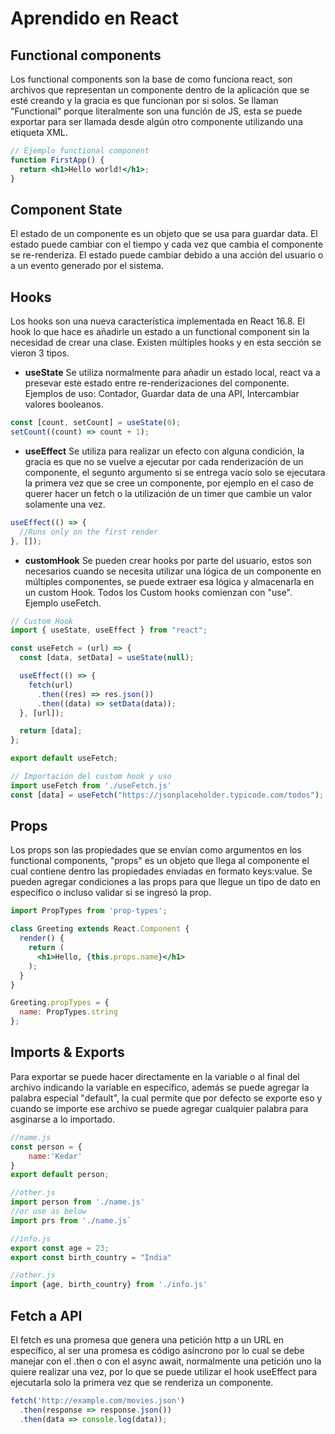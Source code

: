 # Aprendido en React

## Functional components
Los functional components son la base de como funciona react, son archivos que representan un componente dentro de la aplicación que se esté creando y la gracia es que funcionan por si solos. Se llaman "Functional" porque literalmente son una función de JS, esta se puede exportar para ser llamada desde algún otro componente utilizando una etiqueta XML.
```jsx
// Ejemplo functional component
function FirstApp() {
  return <h1>Hello world!</h1>;
}
```
## Component State
El estado de un componente es un objeto que se usa para guardar data. El estado puede cambiar con el tiempo y cada vez que cambia el componente se re-renderiza. El estado puede cambiar debido a una acción del usuario o a un evento generado por el sistema.
## Hooks
Los hooks son una nueva característica implementada en React 16.8. El hook lo que hace es añadirle un estado a un functional component sin la necesidad de crear una clase. Existen múltiples hooks y en esta sección se vieron 3 tipos.
- **useState** 
Se utiliza normalmente para añadir un estado local, react va a presevar este estado entre re-renderizaciones del componente. 
Ejemplos de uso: Contador, Guardar data de una API, Intercambiar valores booleanos.
```js
const [count, setCount] = useState(0);
setCount((count) => count + 1);
```
- **useEffect**
Se utiliza para realizar un efecto con alguna condición, la gracia es que no se vuelve a ejecutar por cada renderización de un componente, el segunto argumento si se entrega vacío solo se ejecutara la primera vez que se cree un componente, por ejemplo en el caso de querer hacer un fetch o la utilización de un timer que cambie un valor solamente una vez.
```js
useEffect(() => {
  //Runs only on the first render
}, []);
```
- **customHook**
Se pueden crear hooks por parte del usuario, estos son necesarios cuando se necesita utilizar una lógica de un componente en múltiples componentes, se puede extraer esa lógica y almacenarla en un custom Hook. Todos los Custom hooks comienzan con "use". Ejemplo useFetch.
```js
// Custom Hook
import { useState, useEffect } from "react";

const useFetch = (url) => {
  const [data, setData] = useState(null);

  useEffect(() => {
    fetch(url)
      .then((res) => res.json())
      .then((data) => setData(data));
  }, [url]);

  return [data];
};

export default useFetch;

// Importación del custom hook y uso
import useFetch from './useFetch.js'
const [data] = useFetch("https://jsonplaceholder.typicode.com/todos");

```
## Props
Los props son las propiedades que se envían como argumentos en los functional components, "props" es un objeto que llega al componente el cual contiene dentro las propiedades enviadas en formato keys:value. Se pueden agregar condiciones a las props para que llegue un tipo de dato en específico o incluso validar si se ingresó la prop.
```jsx
import PropTypes from 'prop-types';

class Greeting extends React.Component {
  render() {
    return (
      <h1>Hello, {this.props.name}</h1>
    );
  }
}

Greeting.propTypes = {
  name: PropTypes.string
};
```
## Imports & Exports
Para exportar se puede hacer directamente en la variable o al final del archivo indicando la variable en específico, además se puede agregar la palabra especial "default", la cual permite que por defecto se exporte eso y cuando se importe ese archivo se puede agregar cualquier palabra para asginarse a lo importado.
```js
//name.js
const person = {
    name:'Kedar'
}
export default person;

//other.js
import person from './name.js'
//or use as below
import prs from './name.js`
```

```js
//info.js
export const age = 23;
export const birth_country = "India"

//other.js
import {age, birth_country} from './info.js'
```
## Fetch a API
El fetch es una promesa que genera una petición http a un URL en específico, al ser una promesa es código asíncrono por lo cual se debe manejar con el .then o con el async await, normalmente una petición uno la quiere realizar una vez, por lo que se puede utilizar el hook useEffect para ejecutarla solo la primera vez que se renderiza un componente.
```js
fetch('http://example.com/movies.json')
  .then(response => response.json())
  .then(data => console.log(data));
  ```